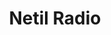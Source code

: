 ---
title: Netil Radio
logo: netilradio.png
stream_url:
    - ["station", "https://netilradio.out.airtime.pro/netilradio_a"]
description: "London's community voice broadcasting live from a converted shipping container atop of Netil Market."
url: "https://www.netilradio.com/"
location: London, UK
play_time: tba?
recommended: ["mattt"]
---